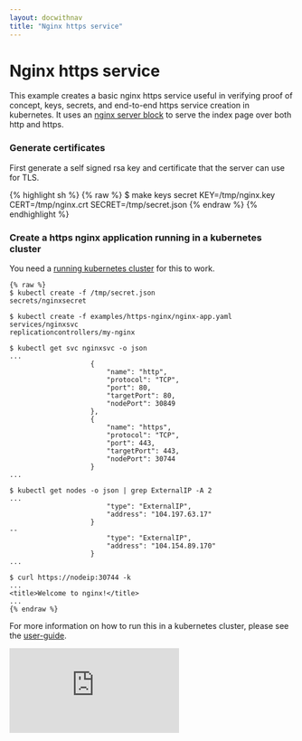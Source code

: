 ```yaml
---
layout: docwithnav
title: "Nginx https service"
---
```

<!-- BEGIN MUNGE: UNVERSIONED_WARNING -->


<!-- END MUNGE: UNVERSIONED_WARNING -->

# Nginx https service

This example creates a basic nginx https service useful in verifying proof of concept, keys, secrets, and end-to-end https service creation in kubernetes.
It uses an [nginx server block](http://wiki.nginx.org/ServerBlockExample) to serve the index page over both http and https.

### Generate certificates

First generate a self signed rsa key and certificate that the server can use for TLS.

{% highlight sh %}
{% raw %}
$ make keys secret KEY=/tmp/nginx.key CERT=/tmp/nginx.crt SECRET=/tmp/secret.json
{% endraw %}
{% endhighlight %}

### Create a https nginx application running in a kubernetes cluster

You need a [running kubernetes cluster](../../docs/getting-started-guides/) for this to work.

```
{% raw %}
$ kubectl create -f /tmp/secret.json
secrets/nginxsecret

$ kubectl create -f examples/https-nginx/nginx-app.yaml
services/nginxsvc
replicationcontrollers/my-nginx

$ kubectl get svc nginxsvc -o json
...
                    {
                        "name": "http",
                        "protocol": "TCP",
                        "port": 80,
                        "targetPort": 80,
                        "nodePort": 30849
                    },
                    {
                        "name": "https",
                        "protocol": "TCP",
                        "port": 443,
                        "targetPort": 443,
                        "nodePort": 30744
                    }
...

$ kubectl get nodes -o json | grep ExternalIP -A 2
...
                        "type": "ExternalIP",
                        "address": "104.197.63.17"
                    }
--
                        "type": "ExternalIP",
                        "address": "104.154.89.170"
                    }
...

$ curl https://nodeip:30744 -k
...
<title>Welcome to nginx!</title>
...
{% endraw %}
```

For more information on how to run this in a kubernetes cluster, please see the [user-guide](../../docs/user-guide/connecting-applications.html).




<!-- BEGIN MUNGE: IS_VERSIONED -->
<!-- TAG IS_VERSIONED -->
<!-- END MUNGE: IS_VERSIONED -->


<!-- BEGIN MUNGE: GENERATED_ANALYTICS -->
[![Analytics](https://kubernetes-site.appspot.com/UA-36037335-10/GitHub/examples/https-nginx/README.md?pixel)]()
<!-- END MUNGE: GENERATED_ANALYTICS -->

